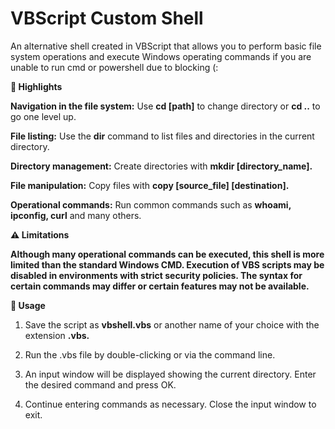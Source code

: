 # VBScript Custom Shell

An alternative shell created in VBScript that allows you to perform basic file system operations and execute Windows operating commands if you are unable to run cmd or powershell due to blocking (:

**🌟 Highlights**

**Navigation in the file system:** Use **cd [path]** to change directory or **cd ..** to go one level up.

**File listing:** Use the **dir** command to list files and directories in the current directory.

**Directory management:** Create directories with **mkdir [directory_name].**

**File manipulation:** Copy files with **copy [source_file] [destination].**

**Operational commands:** Run common commands such as **whoami, ipconfig, curl** and many others.

**⚠️ Limitations**

**Although many operational commands can be executed, this shell is more limited than the standard Windows CMD. 
Execution of VBS scripts may be disabled in environments with strict security policies. 
The syntax for certain commands may differ or certain features may not be available.**

**🚀 Usage**

1. Save the script as **vbshell.vbs** or another name of your choice with the extension **.vbs.**

2. Run the .vbs file by double-clicking or via the command line.

3. An input window will be displayed showing the current directory. Enter the desired command and press OK.

4. Continue entering commands as necessary. Close the input window to exit.
